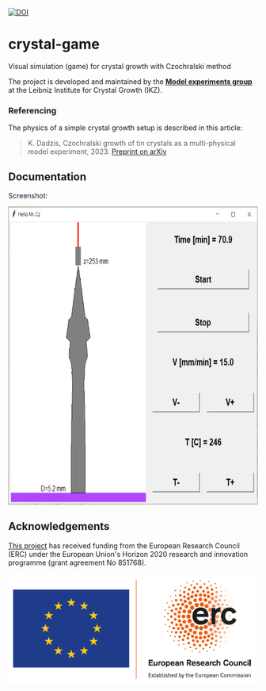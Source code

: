 [![DOI](https://zenodo.org/badge/505966891.svg)](https://doi.org/10.5281/zenodo.13887377)

# crystal-game

Visual simulation (game) for crystal growth with Czochralski method

The project is developed and maintained by the [**Model experiments group**](https://www.ikz-berlin.de/en/research/materials-science/section-fundamental-description#c486) at the Leibniz Institute for Crystal Growth (IKZ).

### Referencing
The physics of a simple crystal growth setup is described in this article:

> K. Dadzis, Czochralski growth of tin crystals as a multi-physical model experiment, 2023. [Preprint on arXiv](http://arxiv.org/abs/2305.06875)

## Documentation

Screenshot:

<img src="https://github.com/nemocrys/crystal-game/blob/main/screenshot.png" height="600">

## Acknowledgements

[This project](https://nemocrys.github.io/) has received funding from the European Research Council (ERC) under the European Union's Horizon 2020 research and innovation programme (grant agreement No 851768).

<img src="https://github.com/nemocrys/test-cz-induction/blob/main/EU-ERC.png">
